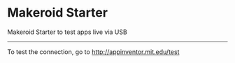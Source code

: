 # Makeroid Starter
Makeroid Starter to test apps live via USB
___

To test the connection, go to http://appinventor.mit.edu/test
